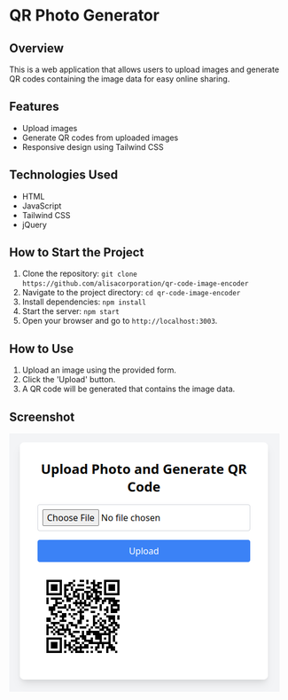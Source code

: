 # QR Photo Generator

## Overview
This is a web application that allows users to upload images and generate QR codes containing the image data for easy online sharing.

## Features
- Upload images
- Generate QR codes from uploaded images
- Responsive design using Tailwind CSS

## Technologies Used
- HTML
- JavaScript
- Tailwind CSS
- jQuery

## How to Start the Project
1. Clone the repository: `git clone https://github.com/alisacorporation/qr-code-image-encoder`
2. Navigate to the project directory: `cd qr-code-image-encoder`
3. Install dependencies: `npm install`
4. Start the server: `npm start`
5. Open your browser and go to `http://localhost:3003`.

## How to Use
1. Upload an image using the provided form.
2. Click the 'Upload' button.
3. A QR code will be generated that contains the image data.

## Screenshot
![Screenshot](screenshot.png)
